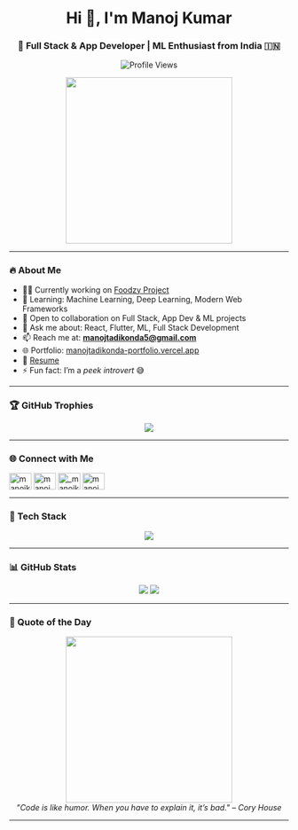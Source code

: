<h1 align="center">Hi 👋, I'm Manoj Kumar</h1>
<h3 align="center">🚀 Full Stack & App Developer | ML Enthusiast from India 🇮🇳</h3>

<p align="center">
  <img src="https://komarev.com/ghpvc/?username=manojkumartadikonda&label=Profile%20views&color=0e75b6&style=flat" alt="Profile Views" />
</p>

<p align="center">
  <img src="https://media.giphy.com/media/qgQUggAC3Pfv687qPC/giphy.gif" width="300" />
</p>

---

### 🔥 About Me
- 🧑‍💻 Currently working on [Foodzy Project](https://github.com/sravyach-08/foodzy1.git)
- 🌱 Learning: Machine Learning, Deep Learning, Modern Web Frameworks
- 🤝 Open to collaboration on Full Stack, App Dev & ML projects
- 💬 Ask me about: React, Flutter, ML, Full Stack Development
- 📫 Reach me at: **manojtadikonda5@gmail.com**
- 🌐 Portfolio: [manojtadikonda-portfolio.vercel.app](https://manojtadikonda-portfolio.vercel.app/)
- 📄 [Resume](https://drive.google.com/file/d/1meA7ZuK3po2u_IY5_8-zhi3hvDm267oy/view?usp=drivesdk)
- ⚡ Fun fact: I’m a *peek introvert* 😅

---

### 🏆 GitHub Trophies
<p align="center">
  <img src="https://github-profile-trophy.vercel.app/?username=manojkumartadikonda&theme=algolia" />
</p>

---

### 🌐 Connect with Me
<p align="left">
  <a href="https://twitter.com/manojkumar38519" target="blank"><img align="center" src="https://raw.githubusercontent.com/rahuldkjain/github-profile-readme-generator/master/src/images/icons/Social/twitter.svg" alt="manojkumar38519" height="30" width="40" /></a>
  <a href="https://linkedin.com/in/manoj kumar tadikonda" target="blank"><img align="center" src="https://raw.githubusercontent.com/rahuldkjain/github-profile-readme-generator/master/src/images/icons/Social/linked-in-alt.svg" alt="manoj kumar tadikonda" height="30" width="40" /></a>
  <a href="https://instagram.com/_manojkumar_004" target="blank"><img align="center" src="https://raw.githubusercontent.com/rahuldkjain/github-profile-readme-generator/master/src/images/icons/Social/instagram.svg" alt="_manojkumar_004" height="30" width="40" /></a>
  <a href="https://www.leetcode.com/manoj kumar tadikonda" target="blank"><img align="center" src="https://raw.githubusercontent.com/rahuldkjain/github-profile-readme-generator/master/src/images/icons/Social/leet-code.svg" alt="manoj kumar tadikonda" height="30" width="40" /></a>
</p>

---

### 🧰 Tech Stack
<p align="center">
  <img src="https://skillicons.dev/icons?i=react,flutter,python,java,javascript,typescript,nodejs,express,mongodb,mysql,postgres,django,flask,aws,docker,tensorflow,pytorch,html,css,bootstrap" />
</p>

---

### 📊 GitHub Stats
<p align="center">
  <img src="https://github-readme-stats.vercel.app/api?username=manojkumartadikonda&show_icons=true&theme=radical" />
  <img src="https://github-readme-stats.vercel.app/api/top-langs/?username=manojkumartadikonda&layout=compact&theme=radical" />
</p>

---

### 🎯 Quote of the Day
<p align="center">
  <img src="https://media.giphy.com/media/26ufdipQqU2lhNA4g/giphy.gif" width="300" />
  <br><em>"Code is like humor. When you have to explain it, it’s bad." – Cory House</em>
</p>

---

